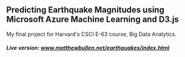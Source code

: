 ## Predicting Earthquake Magnitudes using Microsoft Azure Machine Learning and D3.js

My final project for Harvard's CSCI E-63 course, Big Data Analytics.

##### Live version: www.matthewbullen.net/earthquakes/index.html
